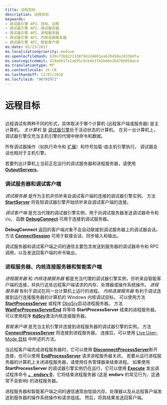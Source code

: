 ```yaml
---
title: 远程目标
description: 远程目标
keywords:
- 调试器引擎 API、目标、远程
- 调试器引擎 API，调试服务器
- 调试器引擎 API，进程服务器
- 调试器引擎 API，内核连接服务器
- 调试器引擎 API，智能客户端
ms.date: 05/23/2017
ms.localizationpriority: medium
ms.openlocfilehash: b39c73b822133879d2d4601ea620450a1833bdfa
ms.sourcegitcommit: 418e6617e2a695c9cb4b37b5b60e264760858acd
ms.translationtype: MT
ms.contentlocale: zh-CN
ms.lasthandoff: 12/07/2020
ms.locfileid: "96791971"
---
```

# <a name="remote-targets"></a>远程目标


## <span id="ddk_remote_debugging_dbx"></span><span id="DDK_REMOTE_DEBUGGING_DBX"></span>


远程调试有两种不同的形式，具体取决于哪个计算机 (远程客户端或服务器) 是主计算机。 *主计算机* 是 [调试器引擎](introduction.md#debugger-engine)处于活动状态的计算机。 在另一台计算机上，调试器引擎仅充当主机引擎的代理中继命令和数据。

所有调试器操作（如执行命令和 [扩展](introduction.md#extensions)）和符号加载-由主机引擎执行。 调试器会话也相对于主机引擎。

若要列出计算机上当前正在运行的调试服务器和进程服务器，请使用 [**OutputServers**](/windows-hardware/drivers/ddi/dbgeng/nf-dbgeng-idebugclient5-outputservers)。

### <a name="span-iddebugging_server_and_debugging_clientspanspan-iddebugging_server_and_debugging_clientspandebugging-servers-and-debugging-clients"></a><span id="debugging_server_and_debugging_client"></span><span id="DEBUGGING_SERVER_AND_DEBUGGING_CLIENT"></span>调试服务器和调试客户端

*调试服务器* 是作为主机并侦听来自调试客户端的连接的调试器引擎实例。 方法 [**StartServer**](/windows-hardware/drivers/ddi/dbgeng/nf-dbgeng-idebugclient5-startserver) 将告知调试器引擎开始侦听来自调试客户端的连接。

*调试客户端* 是充当代理的调试器引擎实例，用于向调试服务器发送调试器命令和 i/o。 函数 [**DebugConnect**](/windows-hardware/drivers/ddi/dbgeng/nf-dbgeng-debugconnect) 可用于连接到调试服务器。

**DebugConnect** 返回的客户端对象不会自动联接到调试服务器上的调试器会话。 方法 [**ConnectSession**](/windows-hardware/drivers/ddi/dbgeng/nf-dbgeng-idebugclient5-connectsession) 可用于联接会话、同步输入和输出。

调试服务器和调试客户端之间的通信主要包含发送到服务器的调试器命令和 RPC 调用，以及发送回客户端的命令输出。

### <a name="span-idprocess_server_and_smart_clientspanspan-idprocess_server_and_smart_clientspanprocess-servers-kernel-connection-servers-and-smart-clients"></a><span id="process_server_and_smart_client"></span><span id="PROCESS_SERVER_AND_SMART_CLIENT"></span>进程服务器、内核连接服务器和智能客户端

*进程服务器* 和 *内核连接服务器* 都是充当代理的调试器引擎实例，侦听来自智能客户端的连接，并执行这些远程客户端请求的内存、处理器或操作系统操作。 *进程服务器* 有利于调试在同一台计算机上运行的进程。 *内核连接服务器* 有利于调试连接到运行连接服务器的计算机的 Windows 内核调试目标。 可以使用方法 [**StartProcessServer**](/windows-hardware/drivers/ddi/dbgeng/nf-dbgeng-idebugclient5-startprocessserver) 或程序 [DbgSrv](process-servers--user-mode-.md)启动进程服务器。 方法 [**WaitForProcessServerEnd**](/windows-hardware/drivers/ddi/dbgeng/nf-dbgeng-idebugclient5-waitforprocessserverend) 将等待 **StartProcessServer** 结束的进程服务器。 可以使用程序 [**KdSrv**](activating-a-kd-connection-server.md)激活内核连接服务器。

*智能客户端* 是充当主机引擎并连接到进程服务器的调试器引擎的实例。 方法 [**ConnectProcessServer**](/windows-hardware/drivers/ddi/dbgeng/nf-dbgeng-idebugclient5-connectprocessserver) 将连接到进程服务器。 连接后，可以使用 [Live User-Mode 目标](live-user-mode-targets.md) 中所述的方法。

当远程客户端完成进程服务器时，它可以使用 [**DisconnectProcessServer**](/windows-hardware/drivers/ddi/dbgeng/nf-dbgeng-idebugclient5-disconnectprocessserver)断开连接，也可以使用 [**EndProcessServer**](/windows-hardware/drivers/ddi/dbgeng/nf-dbgeng-idebugclient5-endprocessserver) 请求进程服务器关闭。 若要从运行进程服务器的计算机上关闭进程服务器，请使用任务管理器来结束进程。 如果使用 **StartProcessServer** 的调试器引擎实例仍在运行，它可以使用 [**Execute**](/windows-hardware/drivers/ddi/dbgeng/nf-dbgeng-idebugcontrol3-execute) 发出调试程序命令 [**。 endsrv 0**](-endsrv--end-debugging-server-.md)，它将结束进程服务器 (这是 **endsrv** 的常见行为，这通常不会影响) 的进程服务器。

进程服务器和智能客户端之间的通信通常由低级内存、处理器以及从远程客户端发送到服务器的操作系统操作和请求组成。 然后，将其结果发送回客户端。

 


